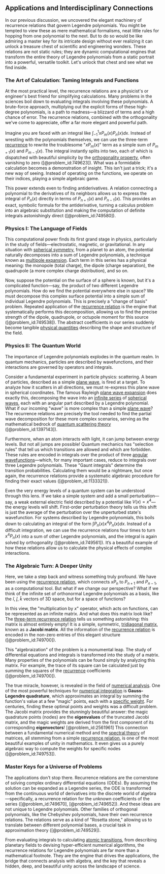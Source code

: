 ## Applications and Interdisciplinary Connections

In our previous discussion, we uncovered the elegant machinery of recurrence relations that govern Legendre polynomials. You might be tempted to view these as mere mathematical formalisms, neat little rules for hopping from one polynomial to the next. But to do so would be like admiring a master key for its intricate design without ever realizing it can unlock a treasure chest of scientific and engineering wonders. These relations are not static rules; they are dynamic computational engines that transform the entire theory of Legendre polynomials from a static portrait into a powerful, versatile toolkit. Let's unlock that chest and see what we find inside.

### The Art of Calculation: Taming Integrals and Functions

At the most practical level, the recurrence relations are a physicist's or engineer's best friend for simplifying calculations. Many problems in the sciences boil down to evaluating integrals involving these polynomials. A brute-force approach, multiplying out the explicit forms of these high-degree polynomials, is a path to madness—a blizzard of terms and a high chance of error. The recurrence relations, combined with the orthogonality we've come to appreciate, offer a far more elegant and powerful path.

Imagine you are faced with an integral like $\int_{-1}^{1} x P_m(x) P_n(x) dx$. Instead of wrestling with the polynomials themselves, we can use the three-term [recurrence](@article_id:260818) to rewrite the troublesome "$x P_m(x)$" term as a simple sum of $P_{m+1}(x)$ and $P_{m-1}(x)$. The integral instantly splits into two, each of which is dispatched with beautiful simplicity by the [orthogonality property](@article_id:267513), often vanishing to zero ([@problem_id:749623]). What was a formidable calculation becomes a demonstration of insight. This isn't just a trick; it's a new way of seeing. Instead of operating on the functions, we operate on their indices, playing a simple algebraic game.

This power extends even to finding antiderivatives. A relation connecting a polynomial to the derivatives of its neighbors allows us to express the integral of $P_n(x)$ directly in terms of $P_{n+1}(x)$ and $P_{n-1}(x)$. This provides an exact, symbolic formula for the antiderivative, turning a calculus problem into an algebraic substitution and making the computation of definite integrals astonishingly direct ([@problem_id:749580]).

### Physics I: The Language of Fields

This computational power finds its first grand stage in physics, particularly in the study of fields—electrostatic, magnetic, or gravitational. In any situation with [spherical symmetry](@article_id:272358), from a planet to an atom, the potential naturally decomposes into a sum of Legendre polynomials, a technique known as [multipole expansion](@article_id:144356). Each term in this series has a physical meaning: the monopole (total charge), the dipole (charge separation), the quadrupole (a more complex charge distribution), and so on.

Now, suppose the potential on the surface of a sphere is known, but it's a complicated function—say, the product of two different Legendre polynomials. How do we find the potential everywhere else in space? We must decompose this complex surface potential into a simple sum of individual Legendre polynomials. This is precisely a "change of basis" problem. Repeated application of the [recurrence relation](@article_id:140545) is the engine that systematically performs this decomposition, allowing us to find the precise strength of the dipole, quadrupole, or octupole moment for this source ([@problem_id:749538]). The abstract coefficients in our series suddenly become tangible [physical quantities](@article_id:176901) describing the shape and structure of the field.

### Physics II: The Quantum World

The importance of Legendre polynomials explodes in the quantum realm. In quantum mechanics, particles are described by wavefunctions, and their interactions are governed by operators and integrals.

Consider a fundamental experiment in particle physics: scattering. A beam of particles, described as a simple [plane wave](@article_id:263258), is fired at a target. To analyze how it scatters in all directions, we must re-express this plane wave in spherical coordinates. The famous Rayleigh [plane wave expansion](@article_id:151518) does exactly this, decomposing the wave into an [infinite series](@article_id:142872) of [spherical waves](@article_id:199977), each with an angular part described by a Legendre polynomial. What if our incoming "wave" is more complex than a simple [plane wave](@article_id:263258)? The recurrence relations are precisely the tool needed to find the partial wave decomposition for these more complex scenarios, serving as the mathematical bedrock of [quantum scattering theory](@article_id:140193) ([@problem_id:1397143]).

Furthermore, when an atom interacts with light, it can jump between energy levels. But not all jumps are possible! Quantum mechanics has "selection rules" that tell us which transitions are allowed and which are forbidden. These rules are encoded in integrals over the product of three [angular wavefunctions](@article_id:195344)—which, for many important cases, reduce to integrals over three Legendre polynomials. These "Gaunt integrals" determine the transition probabilities. Calculating them would be a nightmare, but once again, the recurrence relations provide a systematic algebraic procedure for finding their exact values ([@problem_id:1133321]).

Even the very energy levels of a quantum system can be understood through this lens. If we take a simple system and add a small perturbation—say, a weak external electric field described by a potential like $V(x) = x^4$—the energy levels will shift. First-order perturbation theory tells us this shift is just the average of the perturbation over the unperturbed state's wavefunction. For systems described by Legendre polynomials, this boils down to calculating an integral of the form $\int P_n(x) x^4 P_n(x) dx$. Instead of a difficult integration, we can use the recurrence relations four times to turn $x^4 P_n(x)$ into a sum of other Legendre polynomials, and the integral is again solved by orthogonality ([@problem_id:749561]). It’s a beautiful example of how these relations allow us to calculate the physical effects of complex interactions.

### The Algebraic Turn: A Deeper Unity

Here, we take a step back and witness something truly profound. We have been using the [recurrence relation](@article_id:140545), which connects $x P_n$ to $P_{n+1}$ and $P_{n-1}$, as a computational tool. But what if we change our perspective? What if we think of the infinite set of orthonormal Legendre polynomials as a basis, like the $\hat{i}$, $\hat{j}$, $\hat{k}$ vectors of 3D space, but for a space of functions?

In this view, the "multiplication by $x$" operator, which acts on functions, can be represented as an infinite matrix. And what does this matrix look like? The [three-term recurrence relation](@article_id:176351) tells us something astonishing: this matrix is almost entirely empty! It is a simple, symmetric, [tridiagonal matrix](@article_id:138335), known as a **Jacobi matrix**. All the information of the [recurrence relation](@article_id:140545) is encoded in the non-zero entries of this elegant structure ([@problem_id:749700]).

This "algebraization" of the problem is a monumental leap. The study of differential equations and integrals is transformed into the study of a matrix. Many properties of the polynomials can be found simply by analyzing this matrix. For example, the trace of its square can be calculated just by summing the squares of the [recurrence](@article_id:260818) coefficients ([@problem_id:749700]).

The true miracle, however, is revealed in the field of [numerical analysis](@article_id:142143). One of the most powerful techniques for [numerical integration](@article_id:142059) is **Gauss-Legendre quadrature**, which approximates an integral by summing the function's value at a few "magic" points, each with a [specific weight](@article_id:274617). For centuries, finding these optimal points and weights was a difficult problem. The Jacobi matrix provides the stunningly beautiful answer: the magic quadrature points (nodes) are the **eigenvalues** of the truncated Jacobi matrix, and the magic weights are derived from the first component of its corresponding **eigenvectors**! [@problem_id:2561961] This connection between a fundamental numerical method and the [spectral theory](@article_id:274857) of matrices, all stemming from a simple [recurrence relation](@article_id:140545), is one of the most beautiful examples of unity in mathematics. It even gives us a purely algebraic way to compute the weights for specific nodes ([@problem_id:749753]).

### Master Keys for a Universe of Problems

The applications don't stop there. Recurrence relations are the cornerstone of solving complex ordinary differential equations (ODEs). By assuming the solution can be expanded as a Legendre series, the ODE is transformed from the continuous world of derivatives into the discrete world of algebra—specifically, a recurrence relation for the unknown coefficients of the series ([@problem_id:749670], [@problem_id:749652]). And these ideas are not unique to Legendre polynomials. Other families of orthogonal polynomials, like the Chebyshev polynomials, have their own recurrence relations. The relations serve as a kind of "Rosetta stone," allowing us to translate between different polynomial bases, a crucial task in approximation theory ([@problem_id:749529]).

From evaluating integrals to calculating [atomic transitions](@article_id:157773), from describing planetary fields to devising hyper-efficient numerical algorithms, the recurrence relations for Legendre polynomials are far more than a mathematical footnote. They are the engine that drives the applications, the bridge that connects analysis with algebra, and the key that reveals a hidden, deep, and beautiful unity across the landscape of science.